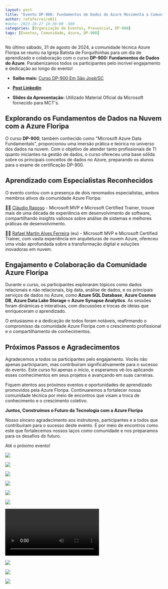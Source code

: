 ```yaml
---
layout: post
title: "Evento DP-900: Fundamentos de Dados do Azure Movimenta a Comunidade Técnica Azure Floripa"
author: rafaferreira011
#date: 2023-10-27 18:30:00 -500
categories: [Organização de Eventos, Presencial, DP-900]
tags: [Eventos, Comunidade, Azure, DP-900]
---
```


No último sábado, 31 de agosto de 2024, a comunidade técnica Azure Floripa se reuniu na Igreja Batista de Forquilhinhas para um dia de aprendizado e colaboração com o curso **DP-900: Fundamentos de Dados do Azure**. Parabenizamos todos os participantes pelo incrível engajamento e dedicação ao longo do evento!

- <i class="fa-solid fa-link"></i> **Saiba mais:** [Curso DP-900 Em São José/SC](https://www.eventbrite.com.br/e/curso-dp-900-em-sao-josesc-tickets-947904667377)

- <i class="fa-brands fa-linkedin"></i> [**Post Linkedin**](https://www.linkedin.com/posts/rafaelmaferreira_curso-dp-900-em-s%C3%A3o-jos%C3%A9sc-activity-7221484277182402560-mdRO?utm_source=share&utm_medium=member_desktop)

- <i class="fa-regular fa-folder-open"></i> **Slides da Apresentação:** Utilizado Material Oficial da Microsoft fornecido para MCT's.

## Explorando os Fundamentos de Dados na Nuvem com a Azure Floripa

O curso **DP-900**, também conhecido como "Microsoft Azure Data Fundamentals", proporcionou uma imersão prática e teórica no universo dos dados na nuvem. Com o objetivo de atender tanto profissionais de TI quanto iniciantes na gestão de dados, o curso ofereceu uma base sólida sobre os principais conceitos de dados no Azure, preparando os alunos para o exame de certificação DP-900.

## Aprendizado com Especialistas Reconhecidos

O evento contou com a presença de dois renomados especialistas, ambos membros ativos da comunidade Azure Floripa:

👨‍🏫 [Cláudio Raposo](https://www.linkedin.com/in/cfraposo/) - Microsoft MVP e Microsoft Certified Trainer, trouxe mais de uma década de experiência em desenvolvimento de software, compartilhando insights valiosos sobre análise de sistemas e melhores práticas de desenvolvimento.

👨‍🏫 [Rafael Martin Alves Ferreira](https://www.linkedin.com/in/rafaelmaferreira/) (eu) - Microsoft MVP e Microsoft Certified Trainer, com vasta experiência em arquiteturas de nuvem Azure, ofereceu uma visão aprofundada sobre a transformação digital e soluções inovadoras em nuvem.

## Engajamento e Colaboração da Comunidade Azure Floripa

Durante o curso, os participantes exploraram tópicos como dados relacionais e não relacionais, big data, análise de dados, e os principais serviços de dados no Azure, como **Azure SQL Database**, **Azure Cosmos DB**, **Azure Data Lake Storage** e **Azure Synapse Analytics**. As sessões foram dinâmicas e interativas, com discussões e trocas de ideias que enriqueceram o aprendizado.

O entusiasmo e a dedicação de todos foram notáveis, reafirmando o compromisso da comunidade Azure Floripa com o crescimento profissional e o compartilhamento de conhecimentos.

## Próximos Passos e Agradecimentos

Agradecemos a todos os participantes pelo engajamento. Vocês não apenas participaram, mas contribuíram significativamente para o sucesso do evento. Este curso foi apenas o início, e esperamos vê-los aplicando esses conhecimentos em seus projetos e avançando em suas carreiras.

Fiquem atentos aos próximos eventos e oportunidades de aprendizado promovidos pela Azure Floripa. Continuaremos a fortalecer nossa comunidade técnica por meio de encontros que visam a troca de conhecimento e o crescimento coletivo.

**Juntos, Construímos o Futuro da Tecnologia com a Azure Floripa**

Nosso sincero agradecimento aos instrutores, participantes e a todos que contribuíram para o sucesso deste evento. É por meio de encontros como este que fortalecemos nossos laços como comunidade e nos preparamos para os desafios do futuro.

Até o próximo evento!


![](https://stoblobcertificados011.blob.core.windows.net/imagens-blog/posts/dp-900/1.jpeg)

![](https://stoblobcertificados011.blob.core.windows.net/imagens-blog/posts/dp-900/2.jpeg)

![](https://stoblobcertificados011.blob.core.windows.net/imagens-blog/posts/dp-900/3.jpeg)

![](https://stoblobcertificados011.blob.core.windows.net/imagens-blog/posts/dp-900/4.jpeg)

![](https://stoblobcertificados011.blob.core.windows.net/imagens-blog/posts/dp-900/5.jpeg)

![](https://stoblobcertificados011.blob.core.windows.net/imagens-blog/posts/dp-900/6.jpeg)

![](https://stoblobcertificados011.blob.core.windows.net/imagens-blog/posts/dp-900/7.mp4)

![](https://stoblobcertificados011.blob.core.windows.net/imagens-blog/posts/dp-900/8.jpeg)

![](https://stoblobcertificados011.blob.core.windows.net/certificados/2024-09-Instrutor-dp-900.jpeg)

![](https://stoblobcertificados011.blob.core.windows.net/imagens-blog/posts/Logo2.png)